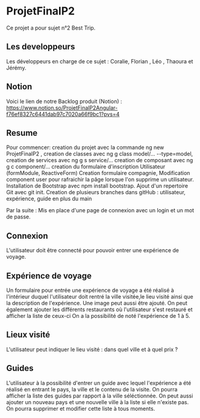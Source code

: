# ProjetFinalP2

Ce projet a pour sujet n°2 Best Trip.

## Les developpeurs 
Les développeurs en charge de ce sujet : Coralie, Florian , Léo , Thaoura et Jérémy.
## Notion
Voici le lien de notre Backlog produit (Notion) : https://www.notion.so/ProjetFinalP2Angular-f76ef8327c6441dab97c7020a66f9bc1?pvs=4

## Resume 
Pour commencer:
creation du projet avec la commande ng new ProjetFinalP2 , 
creation de classes avec ng g class model/... --type=model,
creation de services avec ng g s service/... 
creation de composant avec ng g c component/...
creation du formulaire d'inscription Utilisateur (formModule, ReactiveForm)
Creation formulaire compagnie, Modification component user pour rafraichir la pâge lorsque l'on supprime un utilisateur.
Installation de Bootstrap avec npm install bootstrap.
Ajout d'un repertoire Git avec git init.
Creation de plusieurs branches dans gitHub : utilisateur, expérience, guide en plus du main 


Par la suite :
Mis en place d'une page de connexion avec un login et un mot de passe.

## Connexion
L'utilisateur doit être connecté pour pouvoir entrer une expérience de voyage.

## Expérience de voyage

Un formulaire pour entrée une expérience de voyage a été réalisé à l'intérieur duquel l'utilisateur doit rentré la ville visitée,le lieu visité ainsi que la description de l'expérience.
Une image peut aussi être ajouté.
On peut également ajouter les différents restaurants où l'utilisateur s'est restauré et afficher la liste de ceux-ci
On a la possibilité de noté l'expérience de 1 à 5.

## Lieux visité
L'utilisateur peut indiquer le lieu visité  : dans quel ville et à quel prix ?
 
## Guides

L'utilisateur à la possibilité d'entrer un guide avec lequel l'expérience a été réalisé en entrant le pays, la ville et le contenu de la visite.
On pourra afficher la liste des guides par rapport à la ville séléctionnée.
On peut aussi ajouter un nouveau pays et une nouvelle ville à la liste si elle n'existe pas.
On pourra supprimer et modifier cette liste à tous moments. 


